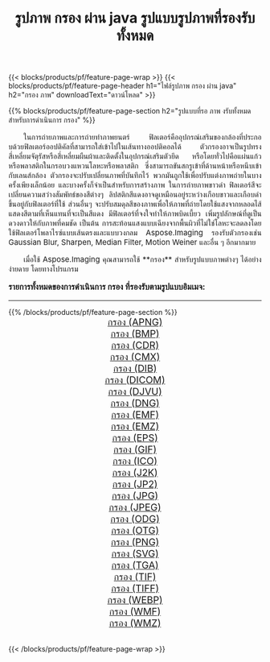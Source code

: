 ﻿---
title: รูปภาพ กรอง ผ่าน java รูปแบบรูปภาพที่รองรับทั้งหมด 
weight: 3920
url: /th/java/filter/ 
lang: th
langdirlevel: 2
locales: zh-hans,ja,it,ru,de,es,fr,nl,id,lt,pl,pt,vi,tr,ko,zh-hant,ar,hi,th,sv,cs,uk,he
description: เมื่อใช้ Aspose.Imaging คุณสามารถ กรอง ภาพได้อย่างง่ายดายผ่าน java
---

{{< blocks/products/pf/feature-page-wrap >}}
{{< blocks/products/pf/feature-page-header h1="ไฟล์รูปภาพ กรอง ผ่าน java" h2="กรอง ภาพ" downloadText="ดาวน์โหลด" >}}


{{% blocks/products/pf/feature-page-section  h2="รูปแบบที่รอ ภาพ งรับทั้งหมดสำหรับการดำเนินการ กรอง" %}}
<p align="justify" style="text-indent:2em;font-size:15px;">
ในการถ่ายภาพและการถ่ายทำภาพยนตร์ ฟิลเตอร์คืออุปกรณ์เสริมของกล้องที่ประกอบด้วยฟิลเตอร์ออปติคัลที่สามารถใส่เข้าไปในเส้นทางออปติคอลได้ ตัวกรองอาจเป็นรูปทรงสี่เหลี่ยมจัตุรัสหรือสี่เหลี่ยมผืนผ้าและติดตั้งในอุปกรณ์เสริมตัวยึด หรือโดยทั่วไปคือแผ่นแก้วหรือพลาสติกในกรอบวงแหวนโลหะหรือพลาสติก ซึ่งสามารถขันสกรูเข้าที่ด้านหน้าหรือหนีบเข้ากับเลนส์กล้อง ตัวกรองจะปรับเปลี่ยนภาพที่บันทึกไว้ พวกมันถูกใช้เพื่อปรับแต่งภาพถ่ายในบางครั้งเพียงเล็กน้อย และบางครั้งก็จำเป็นสำหรับการสร้างภาพ ในการถ่ายภาพขาวดำ ฟิลเตอร์สีจะเปลี่ยนความสว่างสัมพัทธ์ของสีต่างๆ ลิปสติกสีแดงอาจดูเหมือนอยู่ระหว่างเกือบขาวและเกือบดำ ขึ้นอยู่กับฟิลเตอร์ที่ใช้ ส่วนอื่นๆ จะปรับสมดุลสีของภาพเพื่อให้ภาพที่ถ่ายโดยใช้แสงจากหลอดไส้แสดงสีตามที่เห็นแทนที่จะเป็นสีแดง มีฟิลเตอร์ที่จงใจทำให้ภาพบิดเบี้ยว เพิ่มรูปลักษณ์ที่ดูเป็นดวงดาวให้กับภาพที่คมชัด เป็นต้น การสะท้อนแสงแบบเฉียงจากพื้นผิวที่ไม่ใช่โลหะจะลดลงโดยใช้ฟิลเตอร์โพลาไรซ์แบบเส้นตรงและแบบวงกลม Aspose.Imaging รองรับตัวกรองเช่น Gaussian Blur, Sharpen, Median Filter, Motion Weiner และอื่น ๆ อีกมากมาย
</p>
<p align="justify" style="text-indent:2em;font-size:15px;">
เมื่อใช้ Aspose.Imaging คุณสามารถใช้ **กรอง** สำหรับรูปแบบภาพต่างๆ ได้อย่างง่ายดาย โดยทางโปรแกรม
</p>
<h3 style="margin-top:16px;">
รายการทั้งหมดของการดำเนินการ กรอง ที่รองรับตามรูปแบบอิมเมจ:
</h3>
<hr/>
{{% /blocks/products/pf/feature-page-section %}}
<div class="container-fluid productfamilypage bg-gray">
    <div class="convertypes bg-gray agp-content section">
        <div class="container">
		<div class="row other-converters" style="gap: 10px;font-size: 19px;text-align:center;">
		    <div class='col-md-3 other-converter remove-lp remove-rp'><a href="/imaging/th/java/filter/apng/" style="padding:15px;">กรอง (APNG)</a></div><div class='col-md-3 other-converter remove-lp remove-rp'><a href="/imaging/th/java/filter/bmp/" style="padding:15px;">กรอง (BMP)</a></div><div class='col-md-3 other-converter remove-lp remove-rp'><a href="/imaging/th/java/filter/cdr/" style="padding:15px;">กรอง (CDR)</a></div><div class='col-md-3 other-converter remove-lp remove-rp'><a href="/imaging/th/java/filter/cmx/" style="padding:15px;">กรอง (CMX)</a></div><div class='col-md-3 other-converter remove-lp remove-rp'><a href="/imaging/th/java/filter/dib/" style="padding:15px;">กรอง (DIB)</a></div><div class='col-md-3 other-converter remove-lp remove-rp'><a href="/imaging/th/java/filter/dicom/" style="padding:15px;">กรอง (DICOM)</a></div><div class='col-md-3 other-converter remove-lp remove-rp'><a href="/imaging/th/java/filter/djvu/" style="padding:15px;">กรอง (DJVU)</a></div><div class='col-md-3 other-converter remove-lp remove-rp'><a href="/imaging/th/java/filter/dng/" style="padding:15px;">กรอง (DNG)</a></div><div class='col-md-3 other-converter remove-lp remove-rp'><a href="/imaging/th/java/filter/emf/" style="padding:15px;">กรอง (EMF)</a></div><div class='col-md-3 other-converter remove-lp remove-rp'><a href="/imaging/th/java/filter/emz/" style="padding:15px;">กรอง (EMZ)</a></div><div class='col-md-3 other-converter remove-lp remove-rp'><a href="/imaging/th/java/filter/eps/" style="padding:15px;">กรอง (EPS)</a></div><div class='col-md-3 other-converter remove-lp remove-rp'><a href="/imaging/th/java/filter/gif/" style="padding:15px;">กรอง (GIF)</a></div><div class='col-md-3 other-converter remove-lp remove-rp'><a href="/imaging/th/java/filter/ico/" style="padding:15px;">กรอง (ICO)</a></div><div class='col-md-3 other-converter remove-lp remove-rp'><a href="/imaging/th/java/filter/j2k/" style="padding:15px;">กรอง (J2K)</a></div><div class='col-md-3 other-converter remove-lp remove-rp'><a href="/imaging/th/java/filter/jp2/" style="padding:15px;">กรอง (JP2)</a></div><div class='col-md-3 other-converter remove-lp remove-rp'><a href="/imaging/th/java/filter/jpg/" style="padding:15px;">กรอง (JPG)</a></div><div class='col-md-3 other-converter remove-lp remove-rp'><a href="/imaging/th/java/filter/jpeg/" style="padding:15px;">กรอง (JPEG)</a></div><div class='col-md-3 other-converter remove-lp remove-rp'><a href="/imaging/th/java/filter/odg/" style="padding:15px;">กรอง (ODG)</a></div><div class='col-md-3 other-converter remove-lp remove-rp'><a href="/imaging/th/java/filter/otg/" style="padding:15px;">กรอง (OTG)</a></div><div class='col-md-3 other-converter remove-lp remove-rp'><a href="/imaging/th/java/filter/png/" style="padding:15px;">กรอง (PNG)</a></div><div class='col-md-3 other-converter remove-lp remove-rp'><a href="/imaging/th/java/filter/svg/" style="padding:15px;">กรอง (SVG)</a></div><div class='col-md-3 other-converter remove-lp remove-rp'><a href="/imaging/th/java/filter/tga/" style="padding:15px;">กรอง (TGA)</a></div><div class='col-md-3 other-converter remove-lp remove-rp'><a href="/imaging/th/java/filter/tif/" style="padding:15px;">กรอง (TIF)</a></div><div class='col-md-3 other-converter remove-lp remove-rp'><a href="/imaging/th/java/filter/tiff/" style="padding:15px;">กรอง (TIFF)</a></div><div class='col-md-3 other-converter remove-lp remove-rp'><a href="/imaging/th/java/filter/webp/" style="padding:15px;">กรอง (WEBP)</a></div><div class='col-md-3 other-converter remove-lp remove-rp'><a href="/imaging/th/java/filter/wmf/" style="padding:15px;">กรอง (WMF)</a></div><div class='col-md-3 other-converter remove-lp remove-rp'><a href="/imaging/th/java/filter/wmz/" style="padding:15px;">กรอง (WMZ)</a></div>
                </div>
        </div>
    </div>
</div>
<br/>

{{< /blocks/products/pf/feature-page-wrap >}}
